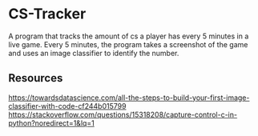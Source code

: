 # CS-Tracker
A program that tracks the amount of cs a player has every 5 minutes in a live game. Every 5 minutes, the program takes a screenshot of the game and uses an image classifier to identify the number.

## Resources
https://towardsdatascience.com/all-the-steps-to-build-your-first-image-classifier-with-code-cf244b015799
https://stackoverflow.com/questions/15318208/capture-control-c-in-python?noredirect=1&lq=1
